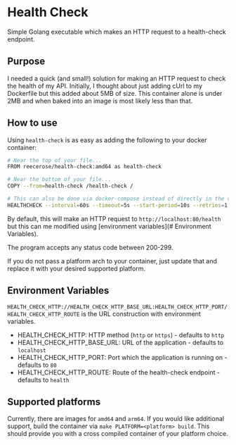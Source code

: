 # Health Check

Simple Golang executable which makes an HTTP request to a health-check endpoint.

## Purpose

I needed a quick (and small!) solution for making an HTTP request to check the health of my API. Initially, I thought about just adding cUrl to my Dockerfile but this added about 5MB of size. This container alone is under 2MB and when baked into an image is most likely less than that.

## How to use

Using `health-check` is as easy as adding the following to your docker container:

```bash
# Near the top of your file...
FROM reecerose/health-check:amd64 as health-check

# Near the bottom of your file...
COPY --from=health-check /health-check /

# This can also be done via docker-compose instead of directly in the container
HEALTHCHECK --interval=60s --timeout=5s --start-period=10s --retries=1 CMD [ "/health-check" ]
```

By default, this will make an HTTP request to `http://localhost:80/health` but this can me modified using [environment variables](# Environment Variables).

The program accepts any status code between 200-299.

If you do not pass a platform arch to your container, just update that and replace it with your desired supported platform.

## Environment Variables

`HEALTH_CHECK_HTTP://HEALTH_CHECK_HTTP_BASE_URL:HEALTH_CHECK_HTTP_PORT/HEALTH_CHECK_HTTP_ROUTE` is the URL construction with environment variables.

- HEALTH_CHECK_HTTP: HTTP method (`http` or `https`) - defaults to `http`
- HEALTH_CHECK_HTTP_BASE_URL: URL of the application - defaults to `localhost`
- HEALTH_CHECK_HTTP_PORT: Port which the application is running on  - defaults to `80`
- HEALTH_CHECK_HTTP_ROUTE: Route of the health-check endpoint  - defaults to `health`

## Supported platforms

Currently, there are images for `amd64` and `arm64`. If you would like additional support, build the container via `make PLATFORM=<platform> build`. This should provide you with a cross compiled container of your platform choice.
